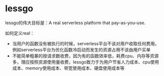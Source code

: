 # lessgo

lessgo的伟大目标是：A real serverless platform that pay-as-you-use.

如何定义real：
* 当用户的函数没有被执行的时候，serverless平台不该对用户收取任何费用，例如serverless平台为优化函数冷启动而发生的资源占用不该由用户买单
* 不能简单粗暴的按请求数收费，因为有的函数效率低，耗费cpu、内存等资源多，理应按照资源使用量收费，lessgo致力于为用户节省人力成本、cpu使用成本、memory使用成本、带宽使用成本、硬盘使用成本等
